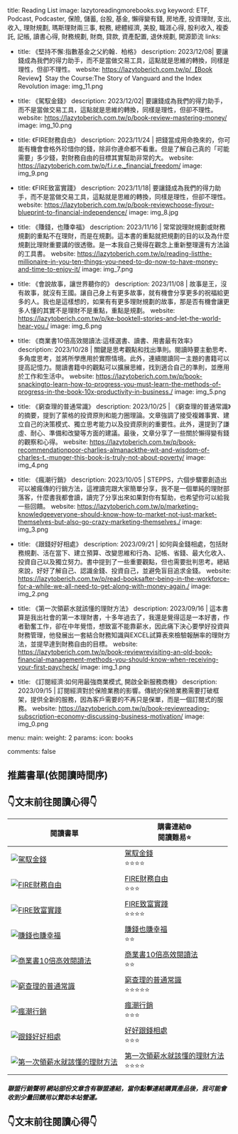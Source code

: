 
title: Reading List
image: lazytoreadingmorebooks.svg
keyword: ETF, Podcast, Podcaster, 保險, 儲蓄, 台股, 基金, 懶得變有錢, 房地產, 投資理財, 支出, 收入, 理財規劃, 瑪斯理財兩三事, 稅務, 總體經濟, 美股, 職涯心得, 股利收入, 複委託, 記帳, 讀書心得, 財務規劃, 財商, 貸款, 資產配置, 退休規劃, 開源節流
links:
  
    
  - title: 《堅持不懈:指數基金之父約翰．柏格》
    description: 2023/12/08| 要讓錢成為我們的得力助手，而不是當做交易工具，這點就是思維的轉換，同樣是理性，但卻不理性。 
    website: https://lazytoberich.com.tw/p/【Book Review】Stay the Course:The Story of Vanguard and the Index Revolution
    image: img_11.png
    
  - title: 《駕馭金錢》
    description: 2023/12/02| 要讓錢成為我們的得力助手，而不是當做交易工具，這點就是思維的轉換，同樣是理性，但卻不理性。 
    website: https://lazytoberich.com.tw/p/book-review-mastering-money/
    image: img_10.png
    
  - title: 《FIRE財務自由》
    description: 2023/11/24 | 把錢當成用命換來的，你可能有機會會格外珍惜你的錢，除非你連命都不看重。但是了解自己真的「可能需要」多少錢，對財務自由的目標其實幫助非常的大。
    website: https://lazytoberich.com.tw/p/f.i.r.e._financial_freedom/
    image: img_9.png

  - title: 《FIRE致富實踐》
    description: 2023/11/18| 要讓錢成為我們的得力助手，而不是當做交易工具，這點就是思維的轉換，同樣是理性，但卻不理性。 
    website: https://lazytoberich.com.tw/p/book-reviewchoose-fiyour-blueprint-to-financial-independence/
    image: img_8.jpg

  - title: 《賺錢，也賺幸福》
    description: 2023/11/16 | 常常說理財規劃或財務規劃的重點不在理財，而是在規劃。這本書的重點就把規劃的目的以及為什麼規劃比理財重要講的很透徹。是一本我自己覺得在觀念上重新整理還有方法論的工具書。
    website: https://lazytoberich.com.tw/p/reading-listthe-millionaire-in-you-ten-things-you-need-to-do-now-to-have-money-and-time-to-enjoy-it/
    image: img_7.png

  - title: 《會說故事，讓世界聽你的》
    description: 2023/11/08 | 故事是王，沒有故事，就沒有王國。讓自己身上有更多故事，就有機會分享更多的祝福給更多的人。我也是這樣想的，如果有有更多理財規劃的故事，那是否有機會讓更多人懂的其實不是理財不是重點，重點是規劃。
    website: https://lazytoberich.com.tw/p/ke-booktell-stories-and-let-the-world-hear-you./
    image: img_6.png

  - title: 《商業書10倍高效閱讀法:這樣選書、讀書、用書最有效率》
    description: 2023/10/28 | 關鍵是思考觀點和找出準則。閱讀時要主動思考、多角度思考，並將所學應用於實際情境。此外，連續閱讀同一主題的書籍可以提高記憶力。閱讀書籍中的觀點可以擴展思維，找到適合自己的準則，並應用於工作和生活中。
    website: https://lazytoberich.com.tw/p/book-snackingto-learn-how-to-progress-you-must-learn-the-methods-of-progress-in-the-book-10x-productivity-in-business./
    image: img_5.png
    
  - title: 《窮查理的普通常識》
    description: 2023/10/25 | 《窮查理的普通常識》的摘要，提到了蒙格的投資原則和能力圈理論。文章強調了接受複雜事實、建立自己的決策模式、獨立思考能力以及投資原則的重要性。此外，還提到了謙虛、耐心、準備和改變等方面的建議。最後，文章分享了一些關於懶得變有錢的觀察和心得。
    website: https://lazytoberich.com.tw/p/book-recommendationpoor-charlies-almanackthe-wit-and-wisdom-of-charles-t.-munger-this-book-is-truly-not-about-poverty/
    image: img_4.png
    
  - title: 《瘋潮行銷》
    description: 2023/10/05 | STEPPS，六個步驟要創造出可以被瘋傳的行銷方法，這裡讀完跟大家簡單分享，我不是一個單純的理財部落客，什麼書我都會讀，讀完了分享出來如果對你有幫助，也希望你可以給我一些回饋。
    website: https://lazytoberich.com.tw/p/marketing-knowledgeeveryone-should-know-how-to-market-not-just-market-themselves-but-also-go-crazy-marketing-themselves./
    image: img_3.png
    
  - title: 《跟錢好好相處》
    description: 2023/09/21 | 如何與金錢相處，包括財務規劃、活在當下、建立預算、改變思維和行為、記帳、省錢、最大化收入、投資自己以及獨立努力。書中提到了一些重要觀點，但也需要批判思考。總結來說，好好了解自己、認識金錢、投資自己，並避免盲目追求金錢。
    website: https://lazytoberich.com.tw/p/read-booksafter-being-in-the-workforce-for-a-while-we-all-need-to-get-along-with-money-again./
    image: img_2.png
      
  - title: 《第一次領薪水就該懂的理財方法》
    description: 2023/09/16 | 這本書算是我出社會的第一本理財書，十多年過去了，我還是覺得這是一本好書，作者勤奮工作，卻在中年覺悟，想致富不能靠薪水，因此痛下決心要學好投資與財務管理，他發展出一套結合財務知識與EXCEL試算表來檢驗報酬率的理財方法，並提早達到財務自由的目標。
    website: https://lazytoberich.com.tw/p/book-reviewrevisiting-an-old-book-financial-management-methods-you-should-know-when-receiving-your-first-paycheck/
    image: img_1.png
    
  - title: 《訂閱經濟:如何用最強商業模式, 開啟全新服務商機》
    description: 2023/09/15 | 訂閱經濟對於保險業務的影響。傳統的保險業務需要打破框架，提供全新的服務，因為客戶需要的不再只是保單，而是一個訂閱式的服務。
    website: https://lazytoberich.com.tw/p/book-reviewreading-subscription-economy-discussing-business-motivation/
    image: img_0.png
      
  
      

    

menu: 
    main: 
        weight: 2
        params:
            icon: books

comments: false


## 推薦書單(依閱讀時間序)
## 👇文末前往閱讀心得👇
| 閱讀書單                                                                                                                                                                                             | 購書連結🌐<br/>閱讀難易⭐                                                                                                                                                                         |
|--------------------------------------------------------------------------------------------------------------------------------------------------------------------------------------------------|------------------------------------------------------------------------------------------------------------------------------------------------------------------------------------------|
| [![駕馭金錢](img_10.png)](https://www.books.com.tw/exep/assp.php/shamangels/products/0010823445?utm_source=shamangels&utm_medium=ap-books&utm_content=recommend&utm_campaign=ap-202404)              | [駕馭金錢](https://www.books.com.tw/exep/assp.php/shamangels/products/0010823445?utm_source=shamangels&utm_medium=ap-books&utm_content=recommend&utm_campaign=ap-202404)<br/>⭐⭐⭐⭐            |
| [![FIRE財務自由](img_9.png)](https://www.books.com.tw/exep/assp.php/shamangels/products/0010849695?sloc=main&utm_source=shamangels&utm_medium=ap-books&utm_content=recommend&utm_campaign=ap-202404) | [FIRE財務自由](https://www.books.com.tw/exep/assp.php/shamangels/products/0010849695?sloc=main&utm_source=shamangels&utm_medium=ap-books&utm_content=recommend&utm_campaign=ap-202404)<br/>⭐⭐⭐ |
| [![FIRE致富實踐](img_8.jpg)](https://www.books.com.tw/exep/assp.php/shamangels/products/0010849695?sloc=main&utm_source=shamangels&utm_medium=ap-books&utm_content=recommend&utm_campaign=ap-202404) | [FIRE致富實踐](https://www.books.com.tw/exep/assp.php/shamangels/products/0010849695?sloc=main&utm_source=shamangels&utm_medium=ap-books&utm_content=recommend&utm_campaign=ap-202404)<br/>⭐⭐⭐⭐ |
| [![賺錢也賺幸福](img_7.png)](https://www.books.com.tw/exep/assp.php/shamangels/products/0010848180?utm_source=shamangels&utm_medium=ap-books&utm_content=recommend&utm_campaign=ap-202311)             | [賺錢也賺幸福](https://www.books.com.tw/exep/assp.php/shamangels/products/0010848180?utm_source=shamangels&utm_medium=ap-books&utm_content=recommend&utm_campaign=ap-202311)<br/>⭐⭐            |
| [![商業書10倍高效閱讀法](img_5.png)](https://www.books.com.tw/exep/assp.php/shamangels/products/0010930654?utm_source=shamangels&utm_medium=ap-books&utm_content=recommend&utm_campaign=ap-202311)        | [商業書10倍高效閱讀法](https://www.books.com.tw/exep/assp.php/shamangels/products/0010930654?utm_source=shamangels&utm_medium=ap-books&utm_content=recommend&utm_campaign=ap-202311)<br/>⭐⭐       |
| [![窮查理的普通常識](img_4.png)](https://www.books.com.tw/exep/assp.php/shamangels/products/0010817729?utm_source=shamangels&utm_medium=ap-books&utm_content=recommend&utm_campaign=ap-202311)           | [窮查理的普通常識](https://www.books.com.tw/exep/assp.php/shamangels/products/0010817729?utm_source=shamangels&utm_medium=ap-books&utm_content=recommend&utm_campaign=ap-202311)<br/>⭐⭐⭐⭐⭐       |
| [![瘋潮行銷](img_3.png)](https://www.books.com.tw/exep/assp.php/shamangels/products/0010817729?utm_source=shamangels&utm_medium=ap-books&utm_content=recommend&utm_campaign=ap-202311)               | [瘋潮行銷](https://www.books.com.tw/exep/assp.php/shamangels/products/0010817729?utm_source=shamangels&utm_medium=ap-books&utm_content=recommend&utm_campaign=ap-202311)<br/>⭐⭐⭐             |
| [![跟錢好好相處](img_2.png)](https://www.books.com.tw/exep/assp.php/shamangels/products/0010963721?utm_source=shamangels&utm_medium=ap-books&utm_content=recommend&utm_campaign=ap-202311)             | [好好跟錢相處](https://www.books.com.tw/exep/assp.php/shamangels/products/0010963721?utm_source=shamangels&utm_medium=ap-books&utm_content=recommend&utm_campaign=ap-202311)<br/>⭐⭐⭐           | 
| [![第一次領薪水就該懂的理財方法](img_1.png)](https://www.books.com.tw/exep/assp.php/shamangels/products/0010855411?utm_source=shamangels&utm_medium=ap-books&utm_content=recommend&utm_campaign=ap-202311)     | [第一次領薪水就該懂的理財方法](https://www.books.com.tw/exep/assp.php/shamangels/products/0010855411?utm_source=shamangels&utm_medium=ap-books&utm_content=recommend&utm_campaign=ap-202311)<br/>⭐⭐⭐⭐  |


##### 聯盟行銷聲明 網站部份文章含有聯盟連結，當你點擊連結購買產品後，我可能會收到少量回饋用以贊助本站營運。
## 👇文末前往閱讀心得👇